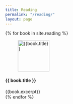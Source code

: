 ```yaml
---
title: Reading
permalink: "/reading/"
layout: page
---
```



{% for book in site.reading %}
<div class="media book--media">
  <figure class="media__figure">
    <img src="{{ book.cover }}" alt="{{book.title}}" width="100">
  </figure>
  <div class="media__body">
    <h4>{{ book.title }}</h4>
    {{book.excerpt}}
  </div>
</div>
{% endfor %}
